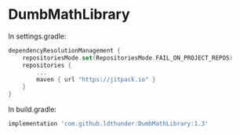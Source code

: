 # DumbMathLibrary
In settings.gradle:
```kotlin
dependencyResolutionManagement {
    repositoriesMode.set(RepositoriesMode.FAIL_ON_PROJECT_REPOS)
    repositories {
        ...
        maven { url "https://jitpack.io" }
    }
}
```
In build.gradle:
```groovy
implementation 'com.github.ldthunder:DumbMathLibrary:1.3'
```
